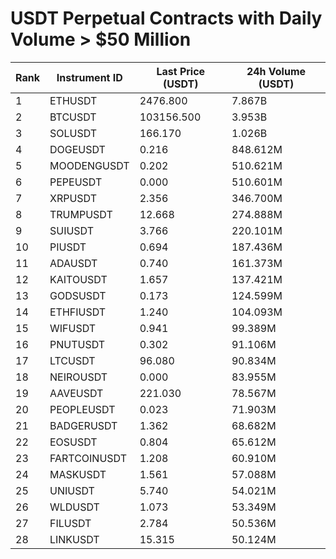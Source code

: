 # USDT Perpetual Contracts with Daily Volume > $50 Million

| Rank | Instrument ID | Last Price (USDT) | 24h Volume (USDT) |
|------|---------------|-------------------|-------------------|
| 1 | ETHUSDT | 2476.800 | 7.867B |
| 2 | BTCUSDT | 103156.500 | 3.953B |
| 3 | SOLUSDT | 166.170 | 1.026B |
| 4 | DOGEUSDT | 0.216 | 848.612M |
| 5 | MOODENGUSDT | 0.202 | 510.621M |
| 6 | PEPEUSDT | 0.000 | 510.601M |
| 7 | XRPUSDT | 2.356 | 346.700M |
| 8 | TRUMPUSDT | 12.668 | 274.888M |
| 9 | SUIUSDT | 3.766 | 220.101M |
| 10 | PIUSDT | 0.694 | 187.436M |
| 11 | ADAUSDT | 0.740 | 161.373M |
| 12 | KAITOUSDT | 1.657 | 137.421M |
| 13 | GODSUSDT | 0.173 | 124.599M |
| 14 | ETHFIUSDT | 1.240 | 104.093M |
| 15 | WIFUSDT | 0.941 | 99.389M |
| 16 | PNUTUSDT | 0.302 | 91.106M |
| 17 | LTCUSDT | 96.080 | 90.834M |
| 18 | NEIROUSDT | 0.000 | 83.955M |
| 19 | AAVEUSDT | 221.030 | 78.567M |
| 20 | PEOPLEUSDT | 0.023 | 71.903M |
| 21 | BADGERUSDT | 1.362 | 68.682M |
| 22 | EOSUSDT | 0.804 | 65.612M |
| 23 | FARTCOINUSDT | 1.208 | 60.910M |
| 24 | MASKUSDT | 1.561 | 57.088M |
| 25 | UNIUSDT | 5.740 | 54.021M |
| 26 | WLDUSDT | 1.073 | 53.349M |
| 27 | FILUSDT | 2.784 | 50.536M |
| 28 | LINKUSDT | 15.315 | 50.124M |
